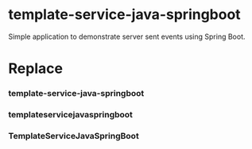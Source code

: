 # template-service-java-springboot
Simple application to demonstrate server sent events using Spring Boot.


# Replace
### template-service-java-springboot
### templateservicejavaspringboot
### TemplateServiceJavaSpringBoot
